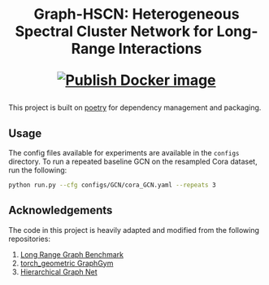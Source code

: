 <h1 align="center">
Graph-HSCN: Heterogeneous Spectral Cluster Network for Long-Range Interactions

[![Publish Docker image](https://github.com/camille-004/gnn_DSC180B/actions/workflows/docker-image.yml/badge.svg?branch=master)](https://github.com/camille-004/gnn_DSC180B/actions/workflows/docker-image.yml)

</h1>

This project is built on [poetry](https://python-poetry.org/) for dependency management and packaging.

## Usage
The config files available for experiments are available in the `configs` directory. To run a repeated baseline GCN on the resampled Cora dataset, run the following:

```bash
python run.py --cfg configs/GCN/cora_GCN.yaml --repeats 3
```

## Acknowledgements
The code in this project is heavily adapted and modified from the following repositories:
1. [Long Range Graph Benchmark](https://github.com/vijaydwivedi75/lrgb)
2. [torch_geometric GraphGym](https://github.com/pyg-team/pytorch_geometric/tree/master/graphgym)
3. [Hierarchical Graph Net](https://github.com/rampasek/HGNet)
